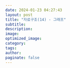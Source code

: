 ```yaml
---
date: 2024-01-23 04:27:43
layout: post
title: "자료구조(14) - 그래프"
subtitle:
description:
image:
optimized_image:
category:
tags:
author:
paginate: false
---
```

